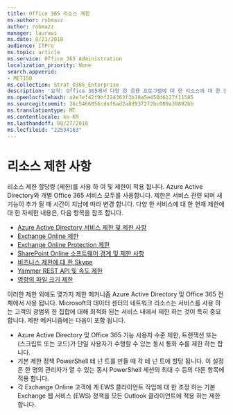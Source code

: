 ```yaml
---
title: Office 365 리소스 제한
ms.author: robmazz
author: robmazz
manager: laurawi
ms.date: 8/21/2018
audience: ITPro
ms.topic: article
ms.service: Office 365 Administration
localization_priority: None
search.appverid:
- MET150
ms.collection: Strat_O365_Enterprise
description: '요약: Office 365에서 다양 한 응용 프로그램에 대 한 리소스에 대 한 정보를 제한합니다.'
ms.openlocfilehash: a2e7ef42f9bf224363f3b10a5e450d6127f11585
ms.sourcegitcommit: 36c5466056cdef6ad2a8d9372f2bc009a30892bb
ms.translationtype: MT
ms.contentlocale: ko-KR
ms.lasthandoff: 08/27/2018
ms.locfileid: "22534163"
---
```

# <a name="resource-limits"></a>리소스 제한 사항

리소스 제한 할당량 (제한)를 사용 하 여 및 제한이 적용 됩니다. Azure Active Directory와 개별 Office 365 서비스 모두를 사용합니다. 제한은 서비스 관련 되며 새 기능이 추가 될 때 시간이 지남에 따라 변경 합니다. 다양 한 서비스에 대 한 현재 제한에 대 한 자세한 내용은, 다음 항목을 참조 합니다.
- [Azure Active Directory 서비스 제한 및 제한 사항](https://msdn.microsoft.com/en-us/library/azure/dn764971.aspx)
- [Exchange Online 제한](https://technet.microsoft.com/en-us/library/exchange-online-limits.aspx)
- [Exchange Online Protection 제한](https://technet.microsoft.com/en-us/library/exchange-online-protection-limits.aspx)
- [SharePoint Online 소프트웨어 경계 및 제한 사항](https://support.office.com/article/SharePoint-Online-software-boundaries-and-limits-8F34FF47-B749-408B-ABC0-B605E1F6D498)
- [비즈니스 제한에 대 한 Skype](https://technet.microsoft.com/en-us/library/skype-for-business-online-limits.aspx)
- [Yammer REST API 및 속도 제한](https://developer.yammer.com/docs/rest-api-rate-limits)
- [영향의 파일 크기 제한](https://support.office.com/article/File-size-limits-in-Sway-4db21bc6-b42b-499f-9272-66e089db109f)

이러한 제한 외에도 몇가지 제한 메커니즘 Azure Active Directory 및 Office 365 전체에서 사용 됩니다. Microsoft의 데이터 센터의 네트워크 리소스는 서비스를 사용 하는 고객의 광범위 한 집합에 대해 최적화 된는 서비스 내에서 제한 하는 것이 특히 중요 합니다. 제한 메커니즘에는 다음이 포함 됩니다.
- Azure Active Directory 및 Office 365 기능 사용자 수준 제한, 트랜잭션 또는 (스크립트 또는 코드)가 단일 사용자가 수행할 수 있는 동시 통화 수를 제한 하는 합니다.
- 기본 제한 정책 PowerShell 테 넌 트를 만들 때 각 테 넌 트에 할당 됩니다. 이 설정은 한 명의 관리자가 열 수 있는 동시 PowerShell 세션의 최대 수 등의 다른 항목에 적용 합니다.
- 각 Exchange Online 고객에 게 EWS 클라이언트 작업에 대 한 조정 하는 기본 Exchange 웹 서비스 (EWS) 정책을 모든 Outlook 클라이언트에 적용 하는 제한 합니다.
